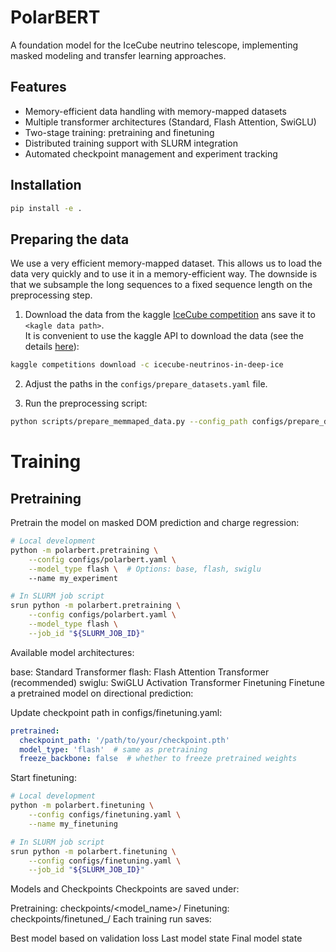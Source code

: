 # PolarBERT

A foundation model for the IceCube neutrino telescope, implementing masked modeling and transfer learning approaches.

## Features
- Memory-efficient data handling with memory-mapped datasets
- Multiple transformer architectures (Standard, Flash Attention, SwiGLU)
- Two-stage training: pretraining and finetuning
- Distributed training support with SLURM integration
- Automated checkpoint management and experiment tracking

## Installation
```bash
pip install -e .
```

## Preparing the data
We use a very efficient memory-mapped dataset. This allows us to load the data very quickly and to use it in a memory-efficient way.
The downside is that we subsample the long sequences to a fixed sequence length on the preprocessing step.


1) Download the data from the kaggle [IceCube competition](https://www.kaggle.com/competitions/icecube-neutrinos-in-deep-ice/data)
ans save it to `<kagle data path>`.\
It is convenient to use the kaggle API to download the data (see the details [here](https://github.com/Kaggle/kaggle-api#api-credentials)):
```bash
kaggle competitions download -c icecube-neutrinos-in-deep-ice
```  
2) Adjust the paths in the `configs/prepare_datasets.yaml` file. 

3) Run the preprocessing script:
```bash
python scripts/prepare_memmaped_data.py --config_path configs/prepare_datasets.yaml
```

# Training
## Pretraining
Pretrain the model on masked DOM prediction and charge regression:

```bash
# Local development
python -m polarbert.pretraining \
    --config configs/polarbert.yaml \
    --model_type flash \  # Options: base, flash, swiglu
    --name my_experiment

# In SLURM job script
srun python -m polarbert.pretraining \
    --config configs/polarbert.yaml \
    --model_type flash \
    --job_id "${SLURM_JOB_ID}"
```

Available model architectures:

base: Standard Transformer
flash: Flash Attention Transformer (recommended)
swiglu: SwiGLU Activation Transformer
Finetuning
Finetune a pretrained model on directional prediction:

Update checkpoint path in configs/finetuning.yaml:
```yaml
pretrained:
  checkpoint_path: '/path/to/your/checkpoint.pth'
  model_type: 'flash'  # same as pretraining
  freeze_backbone: false  # whether to freeze pretrained weights
```
Start finetuning:
```bash
# Local development
python -m polarbert.finetuning \
    --config configs/finetuning.yaml \
    --name my_finetuning

# In SLURM job script
srun python -m polarbert.finetuning \
    --config configs/finetuning.yaml \
    --job_id "${SLURM_JOB_ID}"
```



Models and Checkpoints
Checkpoints are saved under:

Pretraining: checkpoints/<model_name>/
Finetuning: checkpoints/finetuned_<name>/
Each training run saves:

Best model based on validation loss
Last model state
Final model state